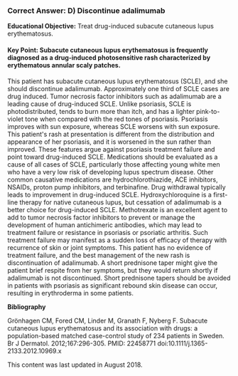 
### Correct Answer: D) Discontinue adalimumab 

**Educational Objective:** Treat drug-induced subacute cutaneous lupus erythematosus.

#### **Key Point:** Subacute cutaneous lupus erythematosus is frequently diagnosed as a drug-induced photosensitive rash characterized by erythematous annular scaly patches.

This patient has subacute cutaneous lupus erythematosus (SCLE), and she should discontinue adalimumab. Approximately one third of SCLE cases are drug induced. Tumor necrosis factor inhibitors such as adalimumab are a leading cause of drug-induced SCLE. Unlike psoriasis, SCLE is photodistributed, tends to burn more than itch, and has a lighter pink-to-violet tone when compared with the red tones of psoriasis. Psoriasis improves with sun exposure, whereas SCLE worsens with sun exposure. This patient's rash at presentation is different from the distribution and appearance of her psoriasis, and it is worsened in the sun rather than improved. These features argue against psoriasis treatment failure and point toward drug-induced SCLE. Medications should be evaluated as a cause of all cases of SCLE, particularly those affecting young white men who have a very low risk of developing lupus spectrum disease. Other common causative medications are hydrochlorothiazide, ACE inhibitors, NSAIDs, proton pump inhibitors, and terbinafine. Drug withdrawal typically leads to improvement in drug-induced SCLE.
Hydroxychloroquine is a first-line therapy for native cutaneous lupus, but cessation of adalimumab is a better choice for drug-induced SCLE.
Methotrexate is an excellent agent to add to tumor necrosis factor inhibitors to prevent or manage the development of human antichimeric antibodies, which may lead to treatment failure or resistance in psoriasis or psoriatic arthritis. Such treatment failure may manifest as a sudden loss of efficacy of therapy with recurrence of skin or joint symptoms. This patient has no evidence of treatment failure, and the best management of the new rash is discontinuation of adalimumab.
A short prednisone taper might give the patient brief respite from her symptoms, but they would return shortly if adalimumab is not discontinued. Short prednisone tapers should be avoided in patients with psoriasis as significant rebound skin disease can occur, resulting in erythroderma in some patients.

**Bibliography**

Grönhagen CM, Fored CM, Linder M, Granath F, Nyberg F. Subacute cutaneous lupus erythematosus and its association with drugs: a population-based matched case-control study of 234 patients in Sweden. Br J Dermatol. 2012;167:296-305. PMID: 22458771 doi:10.1111/j.1365-2133.2012.10969.x

This content was last updated in August 2018.